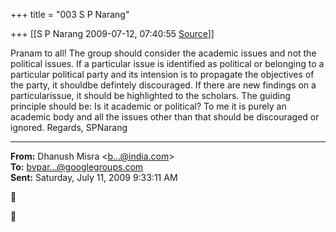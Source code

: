 +++
title = "003 S P Narang"

+++
[[S P Narang	2009-07-12, 07:40:55 [Source](https://groups.google.com/g/bvparishat/c/q-Wj4rvU5ow)]]



Pranam to all! The group should consider the academic issues and not the political issues. If a particular issue is identified as political or belonging to a particular political party and its intension is to propagate the objectives of the party, it shouldbe defintely discouraged. If there are new findings on a particularissue, it should be highlighted to the scholars. The guiding principle should be: Is it academic or political? To me it is purely an academic body and all the issues other than that should be discouraged or ignored. Regards, SPNarang  

  

------------------------------------------------------------------------

**From:** Dhanush Misra \<[b...@india.com]()\>  
**To:** [bvpar...@googlegroups.com]()  
**Sent:** Saturday, July 11, 2009 9:33:11 AM





